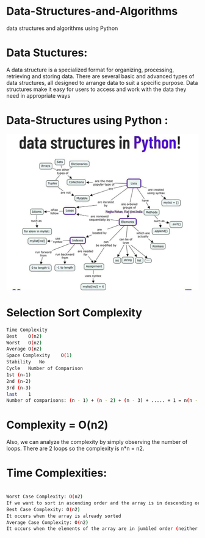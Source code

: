 # Data-Structures-and-Algorithms
data structures and algorithms using Python



# Data Stuctures:


A data structure is a specialized format for organizing, processing, retrieving and storing data. There are several basic and advanced types of data structures, all designed to arrange data to suit a specific purpose. Data structures make it easy for users to access and work with the data they need in appropriate ways


# Data-Structures using Python :

![Register](https://github.com/jitendra-meena/Data-Structures-and-Algorithms/blob/main/DSA.jpeg)



# Selection Sort Complexity
 ```bash
Time Complexity	 
Best	O(n2)
Worst	O(n2)
Average	O(n2)
Space Complexity	O(1)
Stability	No
Cycle	Number of Comparison
1st	(n-1)
2nd	(n-2)
3rd	(n-3)
last	1
Number of comparisons: (n - 1) + (n - 2) + (n - 3) + ..... + 1 = n(n - 1) / 2 nearly equals to n2.
```
# Complexity = O(n2)

Also, we can analyze the complexity by simply observing the number of loops. There are 2 loops so the complexity is n*n = n2.

# Time Complexities:
 ```bash

Worst Case Complexity: O(n2)
If we want to sort in ascending order and the array is in descending order then, the worst case occurs.
Best Case Complexity: O(n2)
It occurs when the array is already sorted
Average Case Complexity: O(n2)
It occurs when the elements of the array are in jumbled order (neither ascending nor descending).
```